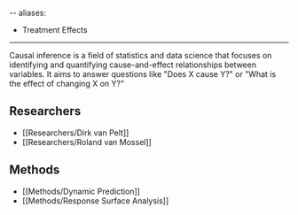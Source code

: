 --
aliases:
  - Treatment Effects
---

Causal inference is a field of statistics and data science that focuses on identifying and quantifying cause-and-effect relationships between variables. It aims to answer questions like "Does X cause Y?" or "What is the effect of changing X on Y?"

## Researchers

  - [[Researchers/Dirk van Pelt]]
  - [[Researchers/Roland van Mossel]]
 
## Methods

  - [[Methods/Dynamic Prediction]]
  - [[Methods/Response Surface Analysis]]
